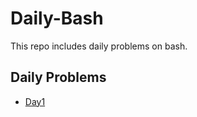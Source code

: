# Daily-Bash

This repo includes daily problems on bash.

## Daily Problems

* [Day1](https://github.com/DeadlyNoobie/Daily-Bash/tree/main/Day1)
